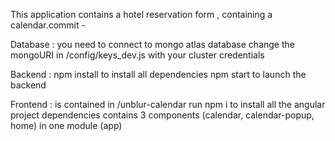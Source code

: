 This application contains a hotel reservation form , containing a calendar.commit -

Database :
you need to connect to mongo atlas database
change the mongoURI in /config/keys_dev.js with your cluster credentials

Backend :
npm install to install all dependencies
npm start to launch the backend

Frontend :
is contained in /unblur-calendar
run npm i to install all the angular project dependencies
contains 3 components (calendar, calendar-popup, home) in one module (app)

